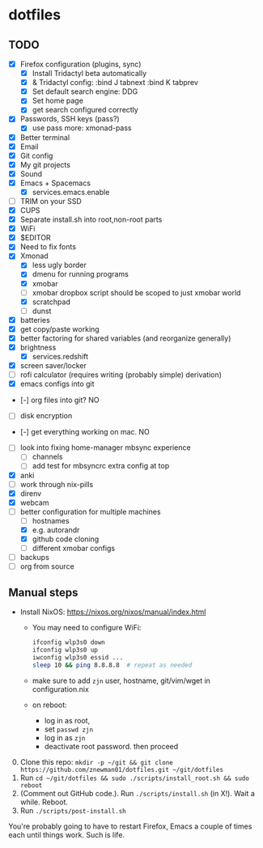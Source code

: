 # dotfiles

## TODO

- [x] Firefox configuration (plugins, sync)
  - [x] Install Tridactyl beta automatically
  - [x] & Tridactyl config:
          :bind J tabnext
          :bind K tabprev
  - [x] Set default search engine: DDG
  - [x] Set home page
  - [x] get search configured correctly
- [x] Passwords, SSH keys (pass?)
  - [x] use pass more: xmonad-pass
- [x] Better terminal
- [x] Email
- [x] Git config
- [x] My git projects
- [x] Sound
- [x] Emacs + Spacemacs
  - [x] services.emacs.enable
- [ ] TRIM on your SSD
- [x] CUPS
- [x] Separate install.sh into root,non-root parts
- [x] WiFi
- [x] $EDITOR
- [x] Need to fix fonts
- [x] Xmonad
  - [x] less ugly border
  - [x] dmenu for running programs
  - [x] xmobar
  - [ ] xmobar dropbox script should be scoped to just xmobar world
  - [x] scratchpad
  - [ ] dunst
- [x] batteries
- [x] get copy/paste working
- [x] better factoring for shared variables (and reorganize generally)
- [x] brightness
  - [x] services.redshift
- [x] screen saver/locker
- [ ] rofi calculator (requires writing (probably simple) derivation)
- [x] emacs configs into git
- [-] org files into git? NO
- [ ] disk encryption
- [-] get everything working on mac. NO
- [ ] look into fixing home-manager mbsync experience
  - [ ] channels
  - [ ] add test for mbsyncrc extra config at top
- [x] anki
- [ ] work through nix-pills
- [x] direnv
- [x] webcam
- [ ] better configuration for multiple machines
  - [ ] hostnames
  - [x] e.g. autorandr
  - [x] github code cloning
  - [ ] different xmobar configs
- [ ] backups
- [ ] org from source

## Manual steps

- Install NixOS: https://nixos.org/nixos/manual/index.html
  - You may need to configure WiFi:

    ```sh
    ifconfig wlp3s0 down
    ifconfig wlp3s0 up
    iwconfig wlp3s0 essid ...
    sleep 10 && ping 8.8.8.8  # repeat as needed
    ```
  - make sure to add `zjn` user, hostname, git/vim/wget in configuration.nix
  - on reboot:
    - log in as root,
    - set `passwd zjn`
    - log in as `zjn`
    - deactivate root password. then proceed

0. Clone this repo: `mkdir -p ~/git && git clone https://github.com/znewman01/dotfiles.git ~/git/dotfiles`
1. Run `cd ~/git/dotfiles && sudo ./scripts/install_root.sh && sudo reboot`
2. (Comment out GitHub code.). Run `./scripts/install.sh` (in X!). Wait a while. Reboot.
3. Run `./scripts/post-install.sh`

You're probably going to have to restart Firefox, Emacs a couple of times each
until things work. Such is life.
